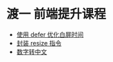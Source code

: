 # 渡一 前端提升课程

- [使用 defer 优化白屏时间](https://www.bilibili.com/video/BV1cH4y1Q7fe/?spm_id_from=333.999.0.0&vd_source=50442939bf93cd24f3538854e9ddeddd)
- [封装 resize 指令](https://www.bilibili.com/video/BV17N4y1Z7m7/?spm_id_from=333.999.0.0&vd_source=50442939bf93cd24f3538854e9ddeddd)
- [数字转中文](https://www.bilibili.com/video/BV16u41137ib/?spm_id_from=333.999.0.0&vd_source=50442939bf93cd24f3538854e9ddeddd)
